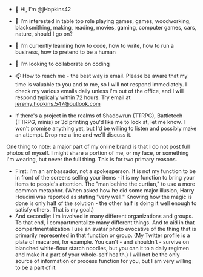 - 👋 Hi, I’m @jHopkins42
- 👀 I’m interested in table top role playing games, games, woodworking, blacksmithing, making, reading, movies, gaming, computer games, cars, nature, should I go on?
- 🌱 I’m currently learning how to code, how to write, how to run a business, how to pretend to be a human
- 💞️ I’m looking to collaborate on coding
- 📫 How to reach me - the best way is email.  Please be aware that my time is valuable to you and to me, so I will not respond immediately.  I check my various emails daily unless I'm out of the office, and I will respond typically within 72 hours.  Try email at jeremy.hopkins.547@outlook.com

- If there's a project in the realms of Shadowrun (TTRPG), Battletech (TTRPG, minis) or 3d printing you'd like me to look at, let me know.  I won't promise anything yet, but I'd be willing to listen and possibly make an attempt.  Drop me a line and we'll discuss it.

One thing to note: a major part of my online brand is that I do not post full photos of myself.  I might share a portion of me, or my face, or something I'm wearing, but never the full thing.  This is for two primary reasons.  
* First: I'm an ambassador, not a spokesperson.  It is not my function to be in front of the screens selling your items - it is my function to bring your items to people's attention.  The "man behind the curtian," to use a more common metaphor.  (When asked how he did some major illusion, Harry Houdini was reported as stating "very well."  Knowing how the magic is done is only half of the solution - the other half is doing it well enough to satisfy others.  That is my goal.)
* And secondly: I'm involved in many different organizations and groups.  To that end, I compartmentalize many different things.  And to aid in that compartmentalization I use an avatar photo evocative of the thing that is primarily represented in that function or group.  (My Twitter profile is a plate of macaroni, for example.  You can't - and shouldn't - survive on blanched white-flour starch noodles, but you can it to a daily regimen and make it a part of your whole-self health.)  I will not be the only source of information or process function for you, but I am very willing to be a part of it.

<!---
jHopkins42/jHopkins42 is a ✨ special ✨ repository because its `README.md` (this file) appears on your GitHub profile.
You can click the Preview link to take a look at your changes.
--->
